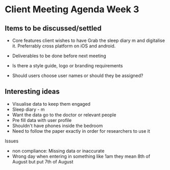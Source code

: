 # Client Meeting Agenda Week 3

## Items to be discussed/settled
* Core features client wishes to have
Grab the sleep diary m and digitalise it. Preferrably cross platform on iOS and android.

* Deliverables to be done before next meeting
* Is there a style guide, logo or branding requirements
* Should users choose user names or should they be assigned?

## Interesting ideas
* Visualise data to keep them engaged
* Sleep diary - m
* Want the data go to the doctor or relevant people
* Pre fill data with user profile
* Shouldn't have phones inside the bedroom
* Need to follow the paper exactly in order for researchers to use it

Issues 
* non compliance: Missing data or inaccurate
* Wrong day when entering in something like 1am they mean 8th of August but put 7th of August
